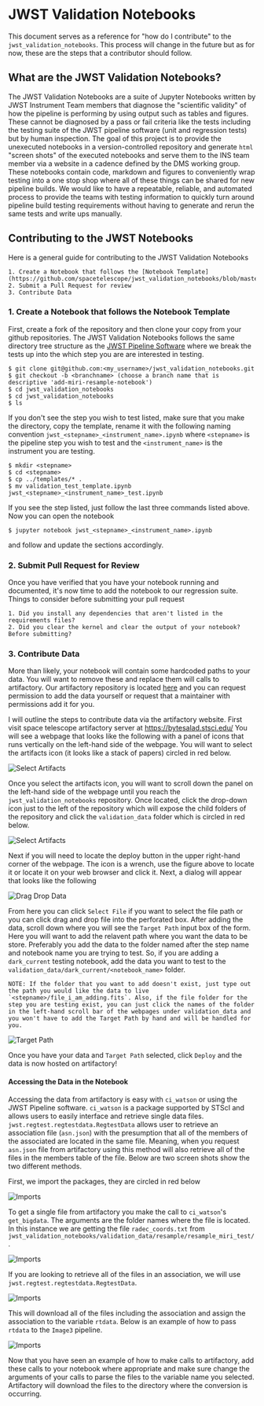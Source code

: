 # JWST Validation Notebooks

This document serves as a reference for "how do I contribute" to the `jwst_validation_notebooks`. This process will change in the future but as for now, these are the steps that a contributor should follow.

## What are the JWST Validation Notebooks?

The JWST Validation Notebooks are a suite of Jupyter Notebooks written by JWST Instrument Team members that diagnose the "scientific validity" of how the pipeline is performing by using output such as tables and figures. These cannot be diagnosed by a pass or fail criteria like the tests including the testing suite of the JWST pipeline software (unit and regression tests) but by human inspection. The goal of this project is to provide the unexecuted notebooks in a version-controlled repository and generate `html` "screen shots" of the executed notebooks and serve them to the INS team member via a website in a cadence defined by the DMS working group. These notebooks contain code, markdown and figures to conveniently wrap testing into a one stop shop where all of these things can be shared for new pipeline builds. We would like to have a repeatable, reliable, and automated process to provide the teams with testing information to quickly turn around pipeline build testing requirements without having to generate and rerun the same tests and write ups manually.

## Contributing to the JWST Notebooks

Here is a general guide for contributing to the JWST Validation Notebooks

    1. Create a Notebook that follows the [Notebook Template](https://github.com/spacetelescope/jwst_validation_notebooks/blob/master/jwst_validation_notebooks/templates/validation_test_template.ipynb)
    2. Submit a Pull Request for review
    3. Contribute Data

### 1. Create a Notebook that follows the Notebook Template

First, create a fork of the repository and then clone your copy from your github repositories. The JWST Validation Notebooks follows the same directory tree structure as the [JWST Pipeline Software](https://github.com/spacetelescope/jwst/tree/master/jwst) where we break the tests up into the which step you are are interested in testing.

    $ git clone git@github.com:<my_username>/jwst_validation_notebooks.git
    $ git checkout -b <branchname> (choose a branch name that is descriptive 'add-miri-resample-notebook')
    $ cd jwst_validation_notebooks
    $ cd jwst_validation_notebooks
    $ ls

If you don't see the step you wish to test listed, make sure that you make the directory, copy the template, rename it with the following naming convention `jwst_<stepname>_<instrument_name>.ipynb` where `<stepname>` is the pipeline step you wish to test and the `<instrument_name>` is the instrument you are testing.

    $ mkdir <stepname>
    $ cd <stepname>
    $ cp ../templates/* .
    $ mv validation_test_template.ipynb jwst_<stepname>_<instrument_name>_test.ipynb

If you see the step listed, just follow the last three commands listed above. Now you can open the notebook

    $ jupyter notebook jwst_<stepname>_<instrument_name>.ipynb

and follow and update the sections accordingly.

### 2. Submit Pull Request for Review 

Once you have verified that you have your notebook running and documented, it's now time to add the notebook to our regression suite. Things to consider before submitting your pull request

    1. Did you install any dependencies that aren't listed in the requirements files?
    2. Did you clear the kernel and clear the output of your notebook? Before submitting?

### 3. Contribute Data

More than likely, your notebook will contain some hardcoded paths to your data. You will want to remove these and replace them will calls to artifactory. Our artifactory repository is located [here](https://bytesalad.stsci.edu/artifactory/webapp/#/artifacts/browse/tree/General/jwst_validation_notebooks) and you can request permission to add the data yourself or request that a maintainer with permissions add it for you.

I will outline the steps to contribute data via the artifactory website. First visit space telescope artifactory server at https://bytesalad.stsci.edu/
You will see a webpage that looks like the following with a panel of icons that runs vertically on the left-hand side of the webpage. You will want to select the artifacts icon (it looks like a stack of papers) circled in red below.

![Select Artifacts](docs/static/artifacts_icon.png)

Once you select the artifacts icon, you will want to scroll down the panel on the left-hand side of the webpage until you reach the `jwst_validation_notebooks` repository. Once located, click the drop-down icon just to the left of the repository which will expose the child folders of the repository and click the `validation_data` folder which is circled in red below.

![Select Artifacts](docs/static/validation_data_folder.png)

Next if you will need to locate the deploy button in the upper right-hand corner of the webpage. The icon is a wrench, use the figure above to locate it or locate it on your web browser and click it. Next, a dialog will appear that looks like the following

![Drag Drop Data](docs/static/deploy_drag_drop.png)

From here you can click `Select File` if you want to select the file path or you can click drag and drop file into the perforated box. After adding the data, scroll down where you will see the `Target Path` input box of the form. Here you will want to add the relavent path where you want the data to be store. Preferably you add the data to the folder named after the step name and notebook name you are trying to test. So, if you are adding a `dark_current` testing notebook, add the data you want to test to the `validation_data/dark_current/<notebook_name>` folder.

    NOTE: If the folder that you want to add doesn't exist, just type out the path you would like the data to live `<stepname>/file_i_am_adding.fits`. Also, if the file folder for the step you are testing exist, you can just click the names of the folder in the left-hand scroll bar of the webpages under validation_data and you won't have to add the Target Path by hand and will be handled for you.

![Target Path](docs/static/target_path.png)

Once you have your data and `Target Path` selected, click `Deploy` and the data is now hosted on artifactory!

#### Accessing the Data in the Notebook

Accessing the data from artifactory is easy with `ci_watson` or using the JWST Pipeline software. `ci_watson` is a package supported by STScI and allows users to easily interface and retrieve single data files. `jwst.regtest.regtestdata.RegtestData` allows user to retrieve an association file (`asn.json`) with the presumption that all of the members of the associated are located in the same file. Meaning, when you request `asn.json` file from artifactory using this method will also retrieve all of the files in the members table of the file. Below are two screen shots show the two different methods.

First, we import the packages, they are circled in red below

![Imports](docs/static/imports.png)

To get a single file from artifactory you make the call to `ci_watson`'s `get_bigdata`. The arguments are the folder names where the file is located. In this instance we are getting the file `radec_coords.txt` from `jwst_validation_notebooks/validation_data/resample/resample_miri_test/`.

![Imports](docs/static/ci_watson.png)

If you are looking to retrieve all of the files in an association, we will use `jwst.regtest.regtestdata.RegtestData`.

![Imports](docs/static/regtestdata.png)

This will download all of the files including the association and assign the association to the variable `rtdata`. Below is an example of how to pass `rtdata` to the `Image3` pipeline.

![Imports](docs/static/pipelinecall.png)

Now that you have seen an example of how to make calls to artifactory, add these calls to your notebook where appropriate and make sure change the arguments of your calls to parse the files to the variable name you selected. Artifactory will download the files to the directory where the conversion is occurring.
